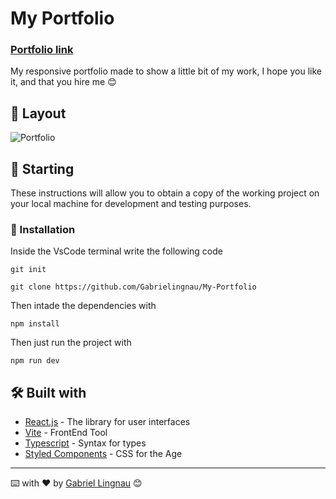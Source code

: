 # My Portfolio

### [Portfolio link](https://gabrielingnau.netlify.app/)

My responsive portfolio made to show a little bit of my work, I hope you like it, and that you hire me 😊

## 📝 Layout

![Portfolio](https://github.com/Gabrielingnau/RocketMovies/assets/116130802/bfd070af-b6d0-415b-a628-a9f33d886c70)

## 🚀 Starting

These instructions will allow you to obtain a copy of the working project on your local machine for development and testing purposes.

### 🔧 Installation

Inside the VsCode terminal write the following code

```
git init
```

```
git clone https://github.com/Gabrielingnau/My-Portfolio
```
Then intade the dependencies with

```
npm install
```

Then just run the project with

```
npm run dev
```

## 🛠️ Built with

* [React.js](https://react.dev/) - The library for user interfaces
* [Vite](https://vitejs.dev/) - FrontEnd Tool
* [Typescript](https://www.typescriptlang.org/) - Syntax for types
* [Styled Components](https://styled-components.com/) - CSS for the <Component> Age

---
⌨️ with ❤️ by [Gabriel Lingnau](https://github.com/Gabrielingnau) 😊